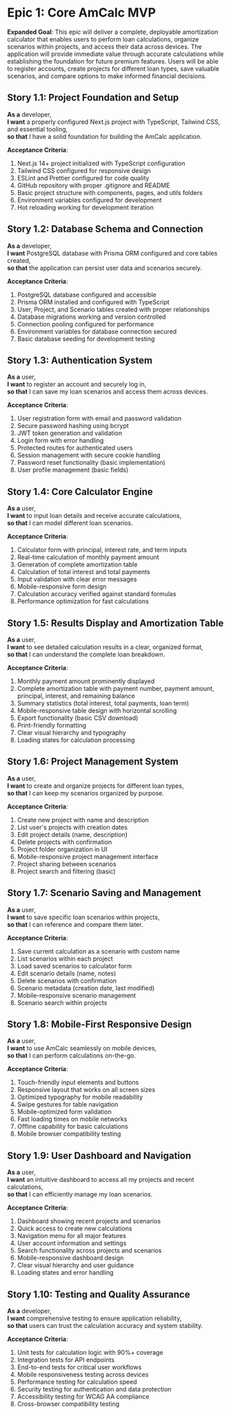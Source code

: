 # Epic 1: Core AmCalc MVP

**Expanded Goal**: This epic will deliver a complete, deployable amortization calculator that enables users to perform loan calculations, organize scenarios within projects, and access their data across devices. The application will provide immediate value through accurate calculations while establishing the foundation for future premium features. Users will be able to register accounts, create projects for different loan types, save valuable scenarios, and compare options to make informed financial decisions.

## Story 1.1: Project Foundation and Setup

**As a** developer,  
**I want** a properly configured Next.js project with TypeScript, Tailwind CSS, and essential tooling,  
**so that** I have a solid foundation for building the AmCalc application.

**Acceptance Criteria**:
1. Next.js 14+ project initialized with TypeScript configuration
2. Tailwind CSS configured for responsive design
3. ESLint and Prettier configured for code quality
4. GitHub repository with proper .gitignore and README
5. Basic project structure with components, pages, and utils folders
6. Environment variables configured for development
7. Hot reloading working for development iteration

## Story 1.2: Database Schema and Connection

**As a** developer,  
**I want** PostgreSQL database with Prisma ORM configured and core tables created,  
**so that** the application can persist user data and scenarios securely.

**Acceptance Criteria**:
1. PostgreSQL database configured and accessible
2. Prisma ORM installed and configured with TypeScript
3. User, Project, and Scenario tables created with proper relationships
4. Database migrations working and version controlled
5. Connection pooling configured for performance
6. Environment variables for database connection secured
7. Basic database seeding for development testing

## Story 1.3: Authentication System

**As a** user,  
**I want** to register an account and securely log in,  
**so that** I can save my loan scenarios and access them across devices.

**Acceptance Criteria**:
1. User registration form with email and password validation
2. Secure password hashing using bcrypt
3. JWT token generation and validation
4. Login form with error handling
5. Protected routes for authenticated users
6. Session management with secure cookie handling
7. Password reset functionality (basic implementation)
8. User profile management (basic fields)

## Story 1.4: Core Calculator Engine

**As a** user,  
**I want** to input loan details and receive accurate calculations,  
**so that** I can model different loan scenarios.

**Acceptance Criteria**:
1. Calculator form with principal, interest rate, and term inputs
2. Real-time calculation of monthly payment amount
3. Generation of complete amortization table
4. Calculation of total interest and total payments
5. Input validation with clear error messages
6. Mobile-responsive form design
7. Calculation accuracy verified against standard formulas
8. Performance optimization for fast calculations

## Story 1.5: Results Display and Amortization Table

**As a** user,  
**I want** to see detailed calculation results in a clear, organized format,  
**so that** I can understand the complete loan breakdown.

**Acceptance Criteria**:
1. Monthly payment amount prominently displayed
2. Complete amortization table with payment number, payment amount, principal, interest, and remaining balance
3. Summary statistics (total interest, total payments, loan term)
4. Mobile-responsive table design with horizontal scrolling
5. Export functionality (basic CSV download)
6. Print-friendly formatting
7. Clear visual hierarchy and typography
8. Loading states for calculation processing

## Story 1.6: Project Management System

**As a** user,  
**I want** to create and organize projects for different loan types,  
**so that** I can keep my scenarios organized by purpose.

**Acceptance Criteria**:
1. Create new project with name and description
2. List user's projects with creation dates
3. Edit project details (name, description)
4. Delete projects with confirmation
5. Project folder organization in UI
6. Mobile-responsive project management interface
7. Project sharing between scenarios
8. Project search and filtering (basic)

## Story 1.7: Scenario Saving and Management

**As a** user,  
**I want** to save specific loan scenarios within projects,  
**so that** I can reference and compare them later.

**Acceptance Criteria**:
1. Save current calculation as a scenario with custom name
2. List scenarios within each project
3. Load saved scenarios to calculator form
4. Edit scenario details (name, notes)
5. Delete scenarios with confirmation
6. Scenario metadata (creation date, last modified)
7. Mobile-responsive scenario management
8. Scenario search within projects

## Story 1.8: Mobile-First Responsive Design

**As a** user,  
**I want** to use AmCalc seamlessly on mobile devices,  
**so that** I can perform calculations on-the-go.

**Acceptance Criteria**:
1. Touch-friendly input elements and buttons
2. Responsive layout that works on all screen sizes
3. Optimized typography for mobile readability
4. Swipe gestures for table navigation
5. Mobile-optimized form validation
6. Fast loading times on mobile networks
7. Offline capability for basic calculations
8. Mobile browser compatibility testing

## Story 1.9: User Dashboard and Navigation

**As a** user,  
**I want** an intuitive dashboard to access all my projects and recent calculations,  
**so that** I can efficiently manage my loan scenarios.

**Acceptance Criteria**:
1. Dashboard showing recent projects and scenarios
2. Quick access to create new calculations
3. Navigation menu for all major features
4. User account information and settings
5. Search functionality across projects and scenarios
6. Mobile-responsive dashboard design
7. Clear visual hierarchy and user guidance
8. Loading states and error handling

## Story 1.10: Testing and Quality Assurance

**As a** developer,  
**I want** comprehensive testing to ensure application reliability,  
**so that** users can trust the calculation accuracy and system stability.

**Acceptance Criteria**:
1. Unit tests for calculation logic with 90%+ coverage
2. Integration tests for API endpoints
3. End-to-end tests for critical user workflows
4. Mobile responsiveness testing across devices
5. Performance testing for calculation speed
6. Security testing for authentication and data protection
7. Accessibility testing for WCAG AA compliance
8. Cross-browser compatibility testing 